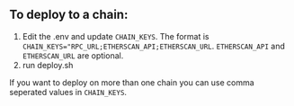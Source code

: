 ## To deploy to a chain:

1. Edit the .env and update `CHAIN_KEYS`. The format is `CHAIN_KEYS="RPC_URL;ETHERSCAN_API;ETHERSCAN_URL`. `ETHERSCAN_API` and `ETHERSCAN_URL` are optional.
2. run deploy.sh

If you want to deploy on more than one chain you can use comma seperated values in `CHAIN_KEYS`.

